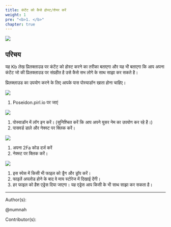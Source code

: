 ```yaml
---
title: कंटेंट को कैसे होस्ट/शेयर करें
weight: 1
pre: "<b>1. </b>"
chapter: true
---
```

![](https://pirl.live/ipfs/QmZxeShmMRwJuLmQTFuDTAUeBCauKvmZLJQWtnUhM7MoES)





## परिचय

यह Kb लेख प्रिलक्लाउड पर कंटेंट को होस्ट करने का तरीका बताएगा और यह भी बताएगा कि आप अपना कंटेंट जो की प्रिलक्लाउड पर संग्रहीत है उसे कैसे सभ लोगे के साथ साझा कर सकते है।

प्रिलक्लाउड का उपयोग करने के लिए आपके पास पोस्याडॉन खाता होना चाहिए।


![](https://pirl.live/ipfs/QmRVN8YRgXqHReg7Ns2645ZZDzUtopJK4YfuHAZD3PmhB8)

1. Poseidon.pirl.io पर जाएं






![](https://pirl.live/ipfs/QmTTzzHtv8coyDbCqC9YLGm1HyPra2XMU4S1D4ahujTFvy)

1. पोस्याडॉन में लॉग इन करें। (सुनिश्चित करें कि आप अपने युसर नेम का उपयोग कर रहे है।)
2. पासवर्ड डाले और नेक्स्ट पर क्लिक करें।

![](https://pirl.live/ipfs/QmNUrJ5Pz662kSLAzJXz1cJZ9j8H1JqxXCW5WikXrtRbNJ)

1. अपना 2Fa कोड दर्ज करें
2. नेक्स्ट पर क्लिक करें।

![](https://pirl.live/ipfs/QmVG1rUMK1L5nnNGeWJJ7CNXiLu5kz4ATLeJapJRPAfZiw)

1. इस स्पेस में किसी भी फाइल को ड्रैग और ड्रॉप करें।
2. फाइलें अपलोड होने के बाद वे माय स्टोरेज में दिखाई देंगी।
3. हर फाइल को हैश एड्रेस दिया जाएगा। यह एड्रेस आप किसी के भी साथ साझा कर सकता है।


















---
Author(s):


@numnah


Contributor(s):
